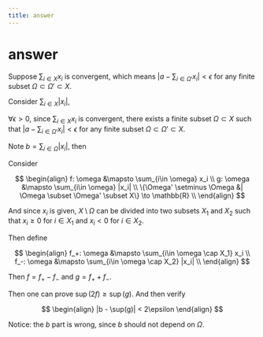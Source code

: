 ```yaml
---
title: answer
---
```

# answer

Suppose $\sum_{i\in X} x_i$ is convergent, which means $|a - \sum_{i\in \Omega'} x_i| < \epsilon$ for any finite subset $\Omega \subset \Omega' \subset X$.

Consider $\sum_{i\in X} |x_i|$,

$\forall \epsilon > 0$, since $\sum_{i\in X} x_i$ is convergent, there exists a finite subset $\Omega \subset X$ such that $|a - \sum_{i\in \Omega'} x_i| < \epsilon$ for any finite subset $\Omega \subset \Omega' \subset X$.

Note $b = \sum_{i\in \Omega} |x_i|$, then

Consider

$$
\begin{align}
f: \omega &\mapsto \sum_{i\in \omega} x_i \\
g: \omega &\mapsto \sum_{i\in \omega} |x_i| \\
\{\Omega' \setminus \Omega &| \Omega \subset \Omega' \subset X\} \to \mathbb{R} \\
\end{align}
$$

And since ${x_i}$ is given, $X \setminus \Omega$ can be divided into two subsets $X_1$ and $X_2$ such that $x_i \ge 0$ for $i \in X_1$ and $x_i < 0$ for $i \in X_2$.

Then define

$$
\begin{align}
f_+: \omega &\mapsto \sum_{i\in \omega \cap X_1} x_i \\
f_-: \omega &\mapsto \sum_{i\in \omega \cap X_2} |x_i| \\
\end{align}
$$

Then $f = f_+ - f_-$ and $g = f_+ + f_-$.

Then one can prove $\sup(2f) \ge \sup(g)$. And then verify

$$
\begin{align}
|b - \sup(g)| < 2\epsilon
\end{align}
$$

Notice: the $b$ part is wrong, since $b$ should not depend on $\Omega$.
